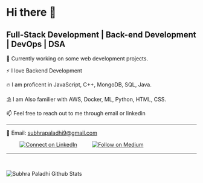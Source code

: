 # Hi there 👋

## Full-Stack Development | Back-end Development | DevOps | DSA

🔭 Currently working on some web development projects.

⚡  I love Backend Development 

:fire: I am proficent in JavaScript, C++, MongoDB, SQL, Java.
 
:parasol_on_ground: I am Also familier with AWS, Docker, ML, Python, HTML, CSS.

:mailbox: Feel free to reach out to me through email or linkedin



--- 

:email: Email: subhrapaladhi9@gmail.com

&nbsp;&nbsp;&nbsp;&nbsp;&nbsp;&nbsp;&nbsp;&nbsp;&nbsp;[![Connect on LinkedIn](https://img.shields.io/badge/--linkedin?label=LinkedIn&logo=LinkedIn&style=social)](https://www.linkedin.com/in/subhrapaladhi/)
&nbsp;&nbsp;&nbsp;&nbsp;&nbsp;&nbsp;&nbsp;&nbsp;&nbsp;[![Follow on Medium](https://img.shields.io/badge/--Medium?label=Medium&logo=Medium&style=social)](https://medium.com/@subhrapaladhi9)

--- 

<br>

![Subhra Paladhi Github Stats](https://github-readme-stats.vercel.app/api?username=subhrapaladhi&show_icons=true)

